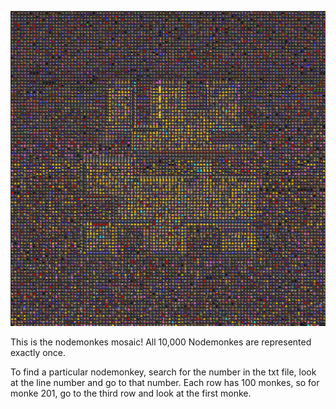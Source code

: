 ![Nodemonkes Mosaic](/mosaic_logo_dark.png)

This is the nodemonkes mosaic! All 10,000 Nodemonkes are represented exactly once. 

To find a particular nodemonkey, search for the number in the txt file, look at the line number and go to that number. Each row has 100 monkes, so for monke 201, go to the third row and look at the first monke. 
